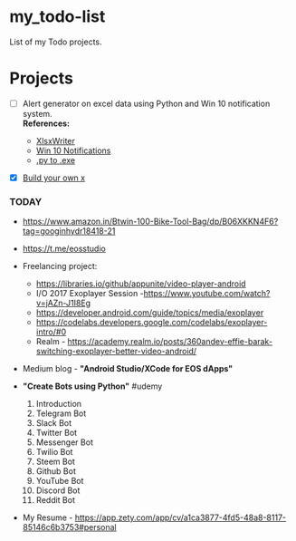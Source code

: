# my_todo-list
List of my Todo projects.

# Projects
* [ ] Alert generator on excel data using Python and Win 10 notification system. <br/>
  **References:**
	- [XlsxWriter](https://xlsxwriter.readthedocs.io/)
	- [Win 10 Notifications](https://github.com/jithurjacob/Windows-10-Toast-Notifications)
	- [.py to .exe](https://medium.com/dreamcatcher-its-blog/making-an-stand-alone-executable-from-a-python-script-using-pyinstaller-d1df9170e263)
	

* [x] [Build your own x](https://github.com/danistefanovic/build-your-own-x)


### TODAY
* https://www.amazon.in/Btwin-100-Bike-Tool-Bag/dp/B06XKKN4F6?tag=googinhydr18418-21
* https://t.me/eosstudio
* Freelancing project:
  - https://libraries.io/github/appunite/video-player-android
  - I/O 2017 Exoplayer Session -https://www.youtube.com/watch?v=jAZn-J1I8Eg
  - https://developer.android.com/guide/topics/media/exoplayer
  - https://codelabs.developers.google.com/codelabs/exoplayer-intro/#0
  - Realm - https://academy.realm.io/posts/360andev-effie-barak-switching-exoplayer-better-video-android/
* Medium blog - **"Android Studio/XCode for EOS dApps"**
* **"Create Bots using Python"**  #udemy
  1. Introduction
  2. Telegram Bot
  3. Slack Bot
  4. Twitter Bot
  5. Messenger Bot
  6. Twilio Bot
  7. Steem Bot
  8. Github Bot
  9. YouTube Bot
  10. Discord Bot
  11. Reddit Bot
	
* My Resume - https://app.zety.com/app/cv/a1ca3877-4fd5-48a8-8117-85146c6b3753#personal

